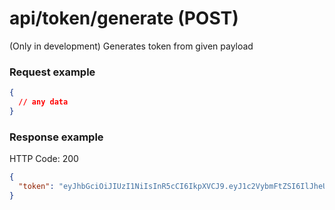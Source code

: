 # api/token/generate (POST)

(Only in development) Generates token from given payload

### Request example

```json
{
  // any data
}
```

### Response example

HTTP Code: 200

```json
{
  "token": "eyJhbGciOiJIUzI1NiIsInR5cCI6IkpXVCJ9.eyJ1c2VybmFtZSI6IlJheURhcmFyIiwiaWF0IjoxNTg0ODc0OTU1LCJleHAiOjE1ODQ4Nzg1NTV9.opOkiaErjUmjhXkMUMI_7SC-rKUGRpWQxdiLEblPhig"
}
```
